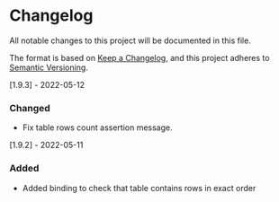 # Changelog
All notable changes to this project will be documented in this file.

The format is based on [Keep a Changelog](https://keepachangelog.com/en/1.0.0/),
and this project adheres to [Semantic Versioning](https://semver.org/spec/v2.0.0.html).

[1.9.3] - 2022-05-12
### Changed
- Fix table rows count assertion message.

[1.9.2] - 2022-05-11
### Added
- Added binding to check that table contains rows in exact order